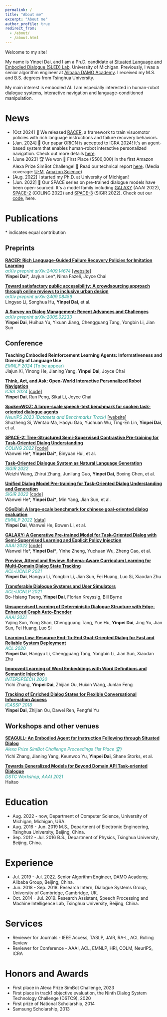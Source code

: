 ```yaml
---
permalink: /
title: "About me"
excerpt: "About me"
author_profile: true
redirect_from: 
  - /about/
  - /about.html
---
```



Welcome to my site!

My name is Yinpei Dai, and I am a Ph.D. candidate at <a href="https://sled.eecs.umich.edu/" target="_blank"> Situated Language and Embodied Dialogue (SLED) Lab</a>, University of Michigan.  Previously, I was a senior algorithm engineer at <a href="https://damo.alibaba.com/" target="_blank">Alibaba DAMO Academy</a>. I received my M.S. and B.S. degrees from Tsinghua University.

My main interest is embodied AI. I am especially interested in human-robot dialogue systems, interactive navigation and language-conditioned manipulation.

# News
- [Oct 2024] 🚀 We released <a href="https://rich-language-failure-recovery.github.io/" target="_blank">RACER</a>, a framework to train visuomotor policies with rich language instructions and failure recovery behaviors. 
- [Jan. 2024] 🎉 Our papar <a href="https://arxiv.org/abs/2310.07968" target="_blank">ORION</a> is accepted to ICRA 2024! It's an agent-based system that enables human-robot interactive personalized navigation. Check out more details <a href="https://github.com/sled-group/navchat" target="_blank">here</a>.
- [June 2023] 🏆 We won 🥇 First Place ($500,000) in the first Amazon Alexa Prize SimBot Challenge! 🎉 Read our technical report <a href="https://assets.amazon.science/17/c5/a684745e4d6d94742d85a31e5362/simbot-challenge-technical-report-seagull-1.pdf" target="_blank">here</a>. (Media coverage: <a href="https://cse.engin.umich.edu/stories/university-of-michigan-seagull-team-wins-alexa-prize-simbot-challenge" target="_blank">U-M</a>, <a href="https://www.amazon.science/alexa-prize/proceedings/seagull-an-embodied-agent-for-instruction-following-through-situated-dialog" target="_blank">Amazon Science</a>)
- [Aug. 2022] I started my Ph.D. at University of Michigan!
- [Jun. 2022] 🎉 Our SPACE series on pre-trained dialogue models have been open-sourced. It's a model family including <a href="https://arxiv.org/abs/2111.14592" target="_blank">GALAXY</a> (AAAI 2022), <a href="https://arxiv.org/pdf/2209.06638" target="_blank">SPACE-2</a> (COLING 2022) and <a href="https://arxiv.org/abs/2209.06664" target="_blank">SPACE-3</a> (SIGIR 2022). Check out our <a href="https://github.com/AlibabaResearch/DAMO-ConvAI" target="_blank">code</a>, here.


# Publications
\* indicates equal contribution

## Preprints

<a href="https://arxiv.org/abs/2409.14674" target="_blank"><strong>RACER: Rich Language-Guided Failure Recovery Policies for Imitation Learning</strong></a>  
<span style="color:#2aa198">*arXiv preprint arXiv:2409.14674* <a href="https://rich-language-failure-recovery.github.io/" target="_blank">[website]</a></span>  
**Yinpei Dai**\*, Jayjun Lee\*, Nima Fazeli, Joyce Chai  

<a href="https://arxiv.org/pdf/2409.08459" target="_blank"><strong>Toward satisfactory public accessibility: A crowdsourcing approach through online reviews to inclusive urban design</strong></a>  
<span style="color:#2aa198">*arXiv preprint arXiv:2409.08459*</span>  
Lingyao Li, Songhua Hu, **Yinpei Dai**, et al.  

<a href="https://arxiv.org/abs/2005.02233" target="_blank"><strong>A Survey on Dialog Management: Recent Advances and Challenges</strong></a>  
<span style="color:#2aa198">*arXiv preprint arXiv:2005.02233*</span>  
**Yinpei Dai**, Huihua Yu, Yixuan Jiang, Chengguang Tang, Yongbin Li, Jian Sun  

## Conference

<strong>Teaching Embodied Reinforcement Learning Agents: Informativeness and Diversity of Language Use</strong>  
<span style="color:#2aa198">*EMNLP 2024* (To be appear)</span>  
Jiajun Xi, Yinong He, Jianing Yang, **Yinpei Dai**, Joyce Chai  

<a href="https://arxiv.org/abs/2310.07968" target="_blank"><strong>Think, Act, and Ask: Open-World Interactive Personalized Robot Navigation</strong></a>  
<span style="color:#2aa198">*ICRA 2024* <a href="https://github.com/sled-group/navchat" target="_blank">[code]</a></span>   
**Yinpei Dai**, Run Peng, Sikai Li, Joyce Chai  

<a href="https://proceedings.neurips.cc/paper_files/paper/2023/hash/7b16688a2b053a1b01474ab5c78ce662-Abstract-Datasets_and_Benchmarks.html" target="_blank"><strong>SpokenWOZ: A large-scale speech-text benchmark for spoken task-oriented dialogue agents</strong></a>  
<span style="color:#2aa198">*NeurIPS 2023 (Datasets and Benchmarks Track)* <a href="https://spokenwoz.github.io/SpokenWOZ-github.io/" target="_blank">[website]</a></span>  
Shuzheng Si, Wentao Ma, Haoyu Gao, Yuchuan Wu, Ting-En Lin, **Yinpei Dai**, et al.  

<a href="https://aclanthology.org/2022.coling-1.46/" target="_blank"><strong>SPACE-2: Tree-Structured Semi-Supervised Contrastive Pre-training for Task-Oriented Dialog Understanding</strong></a>  
<span style="color:#2aa198">*COLING 2022* <a href="https://github.com/AlibabaResearch/DAMO-ConvAI/tree/main/space-2" target="_blank">[code]</a></span>  
Wanwei He\*, **Yinpei Dai\***, Binyuan Hui, et al.  

<a href="https://dl.acm.org/doi/10.1145/3477495.3531920" target="_blank"><strong>Task-Oriented Dialogue System as Natural Language Generation</strong></a>  
<span style="color:#2aa198">*SIGIR 2022*</span>  
Weizhi Wang, Zhirui Zhang, Junliang Guo, **Yinpei Dai**, Boxing Chen, et al.  

<a href="https://dl.acm.org/doi/abs/10.1145/3477495.3532069" target="_blank"><strong>Unified Dialog Model Pre-training for Task-Oriented Dialog Understanding and Generation</strong></a>  
<span style="color:#2aa198">*SIGIR 2022* <a href="https://github.com/AlibabaResearch/DAMO-ConvAI/tree/main/space-3" target="_blank">[code]</a></span>  
Wanwei He\*, **Yinpei Dai\***, Min Yang, Jian Sun, et al.  

<a href="https://aclanthology.org/2022.emnlp-main.274/" target="_blank"><strong>CGoDial: A large-scale benchmark for chinese goal-oriented dialog evaluation</strong></a>  
<span style="color:#2aa198">*EMNLP 2022* <a href="https://github.com/AlibabaResearch/DAMO-ConvAI/tree/main/cgodial" target="_blank">[data]</a></span>  
**Yinpei Dai**, Wanwei He, Bowen Li, et al.  

<a href="https://arxiv.org/abs/2111.14592" target="_blank"><strong>GALAXY: A Generative Pre-trained Model for Task-Oriented Dialog with Semi-Supervised Learning and Explicit Policy Injection</strong></a>  
<span style="color:#2aa198">*AAAI 2022* <a href="https://github.com/AlibabaResearch/DAMO-ConvAI/tree/main/space-1" target="_blank">[code]</a></span>  
Wanwei He\*, **Yinpei Dai\***, Yinhe Zheng, Yuchuan Wu, Zheng Cao, et al.  

<a href="https://aclanthology.org/2021.acl-short.111/" target="_blank"><strong>Preview, Attend and Review: Schema-Aware Curriculum Learning for Multi-Domain Dialog State Tracking</strong></a>  
<span style="color:#2aa198">*ACL-IJCNLP 2021*</span>  
**Yinpei Dai**, Hangyu Li, Yongbin Li, Jian Sun, Fei Huang, Luo Si, Xiaodan Zhu  

<a href="https://aclanthology.org/2021.acl-long.13/" target="_blank"><strong>Transferable Dialogue Systems and User Simulators</strong></a>  
<span style="color:#2aa198">*ACL-IJCNLP 2021*</span>  
Bo-Hsiang Tseng, **Yinpei Dai**, Florian Kreyssig, Bill Byrne  

<a href="https://ojs.aaai.org/index.php/AAAI/article/view/17634" target="_blank"><strong>Unsupervised Learning of Deterministic Dialogue Structure with Edge-Enhanced Graph Auto-Encoder</strong></a>  
<span style="color:#2aa198">*AAAI 2021*</span>  
Yajing Sun, Yong Shan, Chengguang Tang, Yue Hu, **Yinpei Dai**, Jing Yu, Jian Sun, Fei Huang, Luo Si  

<a href="https://aclanthology.org/2020.acl-main.57/" target="_blank"><strong>Learning Low-Resource End-To-End Goal-Oriented Dialog for Fast and Reliable System Deployment</strong></a>  
<span style="color:#2aa198">*ACL 2020*</span>  
**Yinpei Dai**, Hangyu Li, Chengguang Tang, Yongbin Li, Jian Sun, Xiaodan Zhu  

<a href="https://www.isca-archive.org/interspeech_2020/zhang20ia_interspeech.html" target="_blank"><strong>Improved Learning of Word Embeddings with Word Definitions and Semantic Injection</strong></a>  
<span style="color:#2aa198">*INTERSPEECH 2020*</span>  
Yichi Zhang, **Yinpei Dai**, Zhijian Ou, Huixin Wang, Junlan Feng  

<a href="https://ieeexplore.ieee.org/document/8461896" target="_blank"><strong>Tracking of Enriched Dialog States for Flexible Conversational Information Access</strong></a>  
<span style="color:#2aa198">*ICASSP 2018*</span>  
**Yinpei Dai**, Zhijian Ou, Dawei Ren, Pengfei Yu  

## Workshops and other venues

<a href="https://assets.amazon.science/17/c5/a684745e4d6d94742d85a31e5362/simbot-challenge-technical-report-seagull-1.pdf" target="_blank"><strong>SEAGULL: An Embodied Agent for Instruction Following through Situated Dialog</strong></a>  
<span style="color:#2aa198">*Alexa Prize SimBot Challenge Proceedings (1st Place 🏆)*</span>  
Yichi Zhang, Jianing Yang, Keunwoo Yu, **Yinpei Dai**, Shane Storks, et al.  

<a href="https://dstc9.dstc.community/aaai-21-workshop#h.7tpjbaql2qn" target="_blank"><strong>Towards Generalized Models for Beyond Domain API Task-oriented Dialogue</strong></a>  
<span style="color:#2aa198">*DSTC Workshop, AAAI 2021*</span>  
Haitao


# Education
- Aug. 2022 - now, Department of Computer Science, University of Michigan, Michigan, USA.
- Aug. 2016 - Jun. 2019 M.S., Department of Electronic Engineering, Tsinghua University, Beijing, China.
- Sep. 2012 - Jul. 2016 B.S., Department of Physics, Tsinghua University, Beijing, China.

# Experience
- Jul. 2019 - Jul. 2022. Senior Algorithm Engineer, DAMO Academy, Alibaba Group, Beijing, China.
- Jun. 2018 - Sep. 2018. Research Intern, Dialogue Systems Group, University of Cambridge, Cambridge, UK.
- Oct. 2014 - Jul. 2019. Research Assistant, Speech Processing and Machine Intelligence Lab, Tsinghua University, Beijing, China.

# Services
- Reviewer for Journals - IEEE Access, TASLP, JAIR, RA-L, ACL Rolling Review
- Reviewer for Conference - AAAI, ACL, EMNLP, HRI, COLM, NeurIPS, ICRA

# Honors and Awards

- First place in Alexa Prize SimBot Challenge, 2023
- First place in track1 objective evaluation, the Ninth Dialog System Technology Challenge (DSTC9), 2020
- First prize of National Scholarship, 2014
- Samsung Scholarship, 2013


